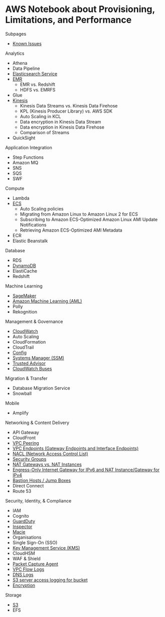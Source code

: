 # AWS Notebook about Provisioning, Limitations, and Performance

Subpages
- [Known Issues](KnownIssues.md)

Analytics
- Athena
- Data Pipeline
- [Elasticsearch Service](Elasticsearch.md)
- [EMR](EMR.md)
  - EMR vs. Redshift
  - HDFS vs. EMRFS
- Glue
- [Kinesis](Kinesis.md)
  - Kinesis Data Streams vs. Kinesis Data Firehose
  - KPL (Kinesis Producer Library) vs. AWS SDK
  - Auto Scaling in KCL
  - Data encryption in Kinesis Data Stream
  - Data encryption in Kinesis Data Firehose
  - Comparison of Streams
- QuickSight

Application Integration
- Step Functions
- Amazon MQ
- SNS
- SQS
- SWF

Compute
- Lambda
- [ECS](ECS.md)
  - Auto Scaling policies
  - Migrating from Amazon Linux to Amazon Linux 2 for ECS
  - Subscribing to Amazon ECS-Optimized Amazon Linux AMI Update Notifications
  - Retrieving Amazon ECS-Optimized AMI Metadata
- ECR
- Elastic Beanstalk

Database
- RDS
- [DynamoDB](DynamoDB.md)
- ElastiCache
- Redshift

Machine Learning
- [SageMaker](MachineLearning.md)
- [Amazon Machine Learning (AML)](MachineLearning.md)
- Polly
- Rekognition

Management & Governance
- [CloudWatch](LoggingAndMonitoring.md)
- Auto Scaling
- CloudFormation
- CloudTrail
- [Config](LoggingAndMonitoring.md)
- [Systems Manager (SSM)](LoggingAndMonitoring.md)
- [Trusted Advisor](LoggingAndMonitoring.md)
- [CloudWatch Buses](LoggingAndMonitoring.md)

Migration & Transfer
- Database Migration Service
- Snowball

Mobile
- Amplify

Networking & Content Delivery
  - API Gateway
  - CloudFront
  - [VPC Peering](SecureNetworkInfrastructure.md)
  - [VPC Endpoints (Gateway Endpoints and Interface Endpoints)](SecureNetworkInfrastructure.md)
  - [NACL (Network Access Control List)](SecureNetworkInfrastructure.md)
  - [Security Groups](SecureNetworkInfrastructure.md)
  - [NAT Gateways vs. NAT Instances](SecureNetworkInfrastructure.md)
  - [Engress-Only Internet Gateway for IPv6 and NAT Instance/Gateway for IPv4](SecureNetworkInfrastructure.md)
  - [Bastion Hosts / Jump Boxes](SecureNetworkInfrastructure.md)
  - Direct Connect
  - Route 53

Security, Identity, & Compliance
- IAM
- Cognito
- [GuardDuty](LoggingAndMonitoring.md)
- [Inspector](LoggingAndMonitoring.md)
- [Macie](LoggingAndMonitoring.md)
- Organisations
- Single Sign-On (SSO)
- [Key Management Service (KMS)](KMS.md)
- CloudHSM
- WAF & Shield
- [Packet Capture Agent](LoggingAndMonitoring.md)
- [VPC Flow Logs](LoggingAndMonitoring.md)
- [DNS Logs](LoggingAndMonitoring.md)
- [S3 server access logging for bucket](LoggingAndMonitoring.md)
- [Encryption](Encryption.md)

Storage
- [S3](S3.md)
- EFS

